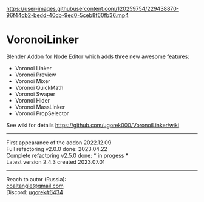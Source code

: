 https://user-images.githubusercontent.com/120259754/229438870-96f44cb2-bedd-40cb-9ed0-5ceb8f60fb36.mp4

# VoronoiLinker
Blender Addon for Node Editor which adds three new awesome features:
* Voronoi Linker  
* Voronoi Preview  
* Voronoi Mixer  
* Voronoi QuickMath  
* Voronoi Swaper  
* Voronoi Hider  
* Voronoi MassLinker  
* Voronoi PropSelector

See wiki for details https://github.com/ugorek000/VoronoiLinker/wiki

----------------------
First appearance of the addon 2022.12.09  
Full refactoring v2.0.0 done: 2023.04.22  
Complete refactoring v2.5.0 done:  * in progess *  
Latest version 2.4.3 created 2023.07.01

----------------------
Reach to autor (Russia):  
coaltangle@gmail.com  
Discord: [ugorek#6434](https://discordapp.com/users/275627322424688651)

